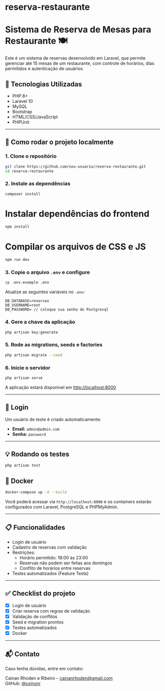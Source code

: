 # reserva-restaurante
# Sistema de Reserva de Mesas para Restaurante 🍽️

Este é um sistema de reservas desenvolvido em Laravel, que permite gerenciar até 15 mesas de um restaurante, com controle de horários, dias permitidos e autenticação de usuários.

## 🧰 Tecnologias Utilizadas

- PHP 8+
- Laravel 10
- MySQL
- Bootstrap
- HTML/CSS/JavaScript
- PHPUnit

---

## 🚀 Como rodar o projeto localmente

### 1. Clone o repositório

```bash
git clone https://github.com/seu-usuario/reserva-restaurante.git
cd reserva-restaurante
```

### 2. Instale as dependências

```bash
composer install
```

# Instalar dependências do frontend
```bash
npm install
```

# Compilar os arquivos de CSS e JS
```bash
npm run dev
```

### 3. Copie o arquivo `.env` e configure

```bash
cp .env.example .env
```

Atualize as seguintes variáveis no `.env`:

```env
DB_DATABASE=reservas
DB_USERNAME=root
DB_PASSWORD= // coloque sua senha do Postgresql
```

### 4. Gere a chave da aplicação

```bash
php artisan key:generate
```

### 5. Rode as migrations, seeds e factories

```bash
php artisan migrate --seed
```

### 6. Inicie o servidor

```bash
php artisan serve
```

A aplicação estará disponível em [http://localhost:8000](http://localhost:8000)


---

## 👤 Login

Um usuário de teste é criado automaticamente:

- **Email:** `admin@admin.com`
- **Senha:** `password`

---

## 💡 Rodando os testes

```bash
php artisan test
```

## 🐳 Docker 

```bash
docker-compose up -d --build
```

Você poderá acessar via `http://localhost:8000` e os containers estarão configurados com Laravel, PostgreSQL e PHPMyAdmin.

---

## 📋 Funcionalidades

- Login de usuário
- Cadastro de reservas com validação
- Restrições:
  - Horário permitido: 18:00 às 23:00
  - Reservas não podem ser feitas aos domingos
  - Conflito de horários entre reservas
- Testes automatizados (Feature Tests)

---

## ✅ Checklist do projeto

- [x] Login de usuário
- [x] Criar reserva com regras de validação
- [x] Validação de conflitos
- [x] Seed e migration prontos
- [x] Testes automatizados
- [x] Docker

---

## 📬 Contato

Caso tenha dúvidas, entre em contato:

Cainan Rhoden e Ribeiro – cainanrhoden@gmail.com  
GitHub: [@cxinxnr](https://github.com/cxinxnr)

